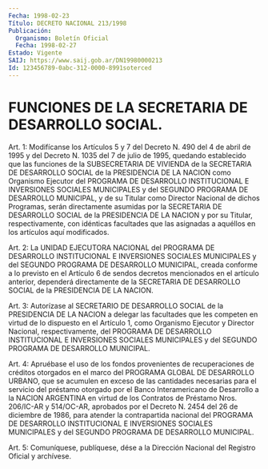 ```yaml
---
Fecha: 1998-02-23
Título: DECRETO NACIONAL 213/1998
Publicación:
  Organismo: Boletín Oficial
  Fecha: 1998-02-27
Estado: Vigente
SAIJ: https://www.saij.gob.ar/DN19980000213
Id: 123456789-0abc-312-0000-8991soterced
---
```

# FUNCIONES DE LA SECRETARIA DE DESARROLLO SOCIAL.

<a id="1"></a>
Art. 1: Modifícanse los Artículos 5  y 7 del Decreto N. 490 del 4 de abril de 1995 y del Decreto N. 1035 del 7 de  julio  de 1995, quedando  establecido  que  las  funciones  de  la SUBSECRETARIA DE VIVIENDA de la SECRETARIA DE DESARROLLO SOCIAL de la PRESIDENCIA DE LA  NACION  como  Organismo  Ejecutor  del  PROGRAMA DE  DESARROLLO INSTITUCIONAL  E  INVERSIONES SOCIALES MUNICIPALES  y  del  SEGUNDO PROGRAMA DE DESARROLLO  MUNICIPAL,  y  de  su Titular como Director Nacional de dichos Programas, serán directamente  asumidas  por  la SECRETARIA  DE  DESARROLLO  SOCIAL de la PRESIDENCIA DE LA NACION y por su Titular, respectivamente,  con  idénticas facultades que las asignadas  a  aquéllos  en  los  artículos  aquí    modificados.

<a id="2"></a>
Art. 2: La UNIDAD EJECUTORA NACIONAL del  PROGRAMA  DE  DESARROLLO INSTITUCIONAL  E  INVERSIONES  SOCIALES  MUNICIPALES  y del SEGUNDO PROGRAMA DE DESARROLLO MUNICIPAL, creada conforme a lo  previsto en el  Artículo  6  de  sendos  decretos  mencionados  en  el artículo anterior,  dependerá  directamente  de  la SECRETARIA DE DESARROLLO SOCIAL de la PRESIDENCIA DE LA NACION.

<a id="3"></a>
Art.  3:  Autorízase  al SECRETARIO DE DESARROLLO  SOCIAL  de  la PRESIDENCIA DE LA NACION  a delegar las facultades que les competen en virtud de lo dispuesto en el Artículo 1, como Organismo Ejecutor y Director Nacional, respectivamente,  del  PROGRAMA  DE DESARROLLO INSTITUCIONAL  E  INVERSIONES  SOCIALES  MUNICIPALES y del  SEGUNDO PROGRAMA DE DESARROLLO MUNICIPAL.

<a id="4"></a>
Art. 4: Apruébase el uso de los fondos provenientes de recuperaciones  de  créditos  otorgados en el  marco  del  PROGRAMA GLOBAL DE DESARROLLO URBANO, que  se  acumulen  en  exceso  de  las cantidades necesarias para el servicio del préstamo otorgado por el Banco  Interamericano de Desarrollo a la NACION ARGENTINA en virtud de los Contratos de Préstamo Nros. 206/IC-AR y 514/OC-AR, aprobados por el Decreto N. 2454 del 26 de diciembre de 1986, para atender la contrapartida nacional  del  PROGRAMA DE DESARROLLO INSTITUCIONAL E INVERSIONES  SOCIALES  MUNICIPALES    y  del  SEGUNDO  PROGRAMA  DE DESARROLLO MUNICIPAL.

<a id="5"></a>
Art. 5: Comuníquese, publíquese, dése a la Dirección  Nacional del Registro Oficial y archívese.